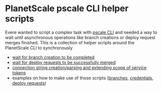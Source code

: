 # PlanetScale pscale CLI helper scripts

Evere wanted to script a complex task with [pscale CLI](https://github.com/planetscale/cli) and needed a way to wait until asynchronous operations like branch creations or deploy request merges finished. This is a collection of helper scripts around the PlanetScale CLI to synchronously
* [wait for branch creation to be completed](wait-for-branch-readiness.sh)
* [wait for deploy requests to be successfully merged](wait-for-deploy-request-merged.sh)
* [connection string creation/parsing and extending scope of service tokens](create-database.sh)
* examples on how to make use of those scripts ([branches](add-operation-column-and-index.sh), [credentials](create-database.sh), [deploy requests](merge-latest-open-deploy-request.sh))
